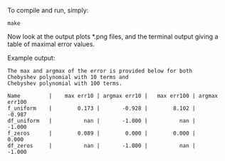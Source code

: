 To compile and run, simply:

    make

Now look at the output plots *.png files, and the terminal output giving a table of maximal error values.

Example output:

    The max and argmax of the error is provided below for both
    Chebyshev polynomial with 10 terms and
    Chebyshev polynomial with 100 terms.

    Name         |    max err10 | argmax err10 |   max err100 | argmax err100
    f_uniform    |        0.173 |       -0.928 |        8.102 |       -0.987
    df_uniform   |          nan |       -1.000 |          nan |       -1.000
    f_zeros      |        0.089 |        0.000 |        0.000 |        0.000
    df_zeros     |          nan |       -1.000 |          nan |       -1.000
